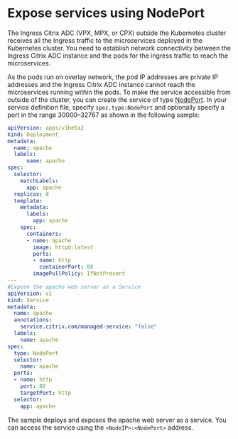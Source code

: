 # Expose services using NodePort

The Ingress Citrix ADC (VPX, MPX, or CPX) outside the Kubernetes cluster receives all the Ingress traffic to the microservices deployed in the Kubernetes cluster. You need to establish network connectivity between the Ingress Citrix ADC instance and the pods for the ingress traffic to reach the microservices.

As the pods run on overlay network, the pod IP addresses are private IP addresses and the Ingress Citrix ADC instance cannot reach the microservices running within the pods. To make the service accessible from outside of the cluster, you can create the service of type [NodePort](https://kubernetes.io/docs/concepts/services-networking/service/#nodeport). In your service definition file, specify `spec.type:NodePort` and optionally specify a port in the range 30000–32767 as shown in the following sample:

```yaml
apiVersion: apps/v1beta2
kind: Deployment
metadata:
  name: apache
  labels:
      name: apache
spec:
  selector:
    matchLabels:
      app: apache
  replicas: 8
  template:
    metadata:
      labels:
        app: apache
    spec:
      containers:
      - name: apache
        image: httpd:latest
        ports:
        - name: http
          containerPort: 80
        imagePullPolicy: IfNotPresent
---
#Expose the apache web server as a Service
apiVersion: v1
kind: Service
metadata:
  name: apache
  annotations:  
    service.citrix.com/managed-service: "false"
  labels:
    name: apache
spec:
  type: NodePort
  selector:
    name: apache
  ports:
  - name: http
    port: 80
    targetPort: http
  selector:
    app: apache
```

The sample deploys and exposes the apache web server as a service. You can access the service using the `<NodeIP>:<NodePort>` address.